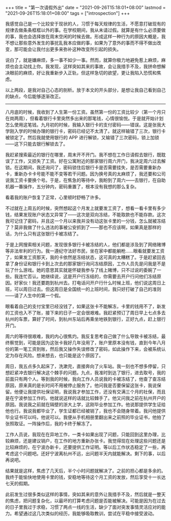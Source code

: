 +++
title = "第一次请假外出"
date = "2021-09-26T15:18:01+08:00"
lastmod = "2021-09-26T15:18:01+08:00"
tags = ["introspection"]
+++

我感觉自己是一个比较安于现状的人，习惯于每天规律的生活，不愿意打破现有的规律去做条条框框以外的事。在学校期间，我从未请过假。就算是有什么必须要做的事，我也会选择放在周末空闲的时候去做。形成这样一种行为的原因大概是，我不想让那些意外发生的事扰乱我本应做的事，如果为了意外的事而不得不做出改变，那可能会让我付出更多来弥补这种改变所引起的损失。

说白了，就是嫌麻烦，多一事不如少一事。然而，就算你极力地避免惹上麻烦，麻烦也会主动找上你。我发现，这样突如其来的事故，会让我措手不及，我拼命想解决眼前的麻烦，好让我重新步入正轨，但这样急切的欲望，更让我陷入恐慌和焦虑。

以上两段，是我对自己心态的剖析。放于本文的开头部分，是想让我自己看到自己的缺点，今后能够逐渐改正。

---

八月底的时候，我收到了人生第一份工资。虽然第一份的工资比较少（第一个月只在岗两周），但看着银行卡里突然多出来的那笔钱，心情很愉悦。于是就开始计划怎么使用这笔钱。九月初的时候，我输入银行卡的支付密码——错误。这是张我大学刚入学的时候办理的银行卡，密码已经记不太清了。就这样输错了三次，银行卡被锁定了。然后我就使用银行的 APP 进行解锁，又输错了三次密码，锁上加锁——这下只能去银行解锁去了。

我赶紧搜索最近的银行在哪里，周末开不开门。我不想在工作日请假去银行，既耽误了工作，又损失了工资。好在公寓附近的那家银行周六开门，我决定周六过去解锁。在这期间，我还询问了，密码锁住后银行卡是否需要挂失，是否需要重新办卡，重新办卡卡号能不能不变等若干问题。因为换号真的太麻烦了，我还要和公司说我工资卡要换个号。于是，在焦急的等待中，我盼到了周六——去银行，在自助机器一番操作，五分钟内，密码重置了，根本没有我想的那么复杂。

看着我的账户恢复了正常，心里顿时舒畅了许多。

不过就在上周五的时候，突然想起这个月发上就要发工资了，想看一看卡里有多少钱，结果发现账户状态又异常了——这次是双向冻结，不能取款也不能存款。这次我可记住了密码，并且这一个月以来我并没有动这张卡里的一分钱，怎么就被冻结了？莫非我做了什么违法的事被公安抓到了——那也不应该啊，如果真是那样的话，为什么只有这张银行卡被冻结了。

于是上网搜索相关问题，发现很多银行卡被冻结的人，他们都是涉及到了网络赌博等非法牟利的行为。我一遵纪守法好市民，坐在家中都能躺枪……眼看就要发工资了，如果发工资那天，我的卡依然是冻结状态，这可真的太糟糕了。于是赶紧回去拿了身份证和银行卡到上次去的那家银行询问冻结原因，工作人员先是问我是不是玩了什么游戏。她的意思其实就是怀疑我参与了线上赌博，只不过说的委婉了一些。我连忙否认。她继续说，这是开户行冻结的，你需要去开户行问他们冻结原因。好家伙！我还要跑到杭州去。打电话问开户行什么时候上班，他们说这周日上班，可以周日过去。但这周日是全国统一的上班时间，我只好打破了自己的准则——请了人生中的第一个假。

眼看着自己的支付宝里已经没钱了，如果这张卡不能解冻，卡里的钱用不了，新发的工资也入不了账，接下来的日子一定会很艰难。我赶紧预订了周日早上七点多去杭州的车票，算好了时间，到杭州东站后再乘坐地铁到银行，正好九点，赶上银行开门。

周六的等待很艰难，我的内心很焦灼。我反复思考自己做了什么导致卡被冻结，最终察觉到，可能是因为这张卡我好几年没用了，账户里原本没有钱，直到今年八月份的第一笔工资到账，然后我又操作失误修改了密码，如此操作下来，会被系统认定为存在风险。想来想去，也只能是这个原因了。

周日，我五点多久起床了，洗漱完，直接奔向了火车站。我一刻也不想多停留，只想赶紧冲去银行解决这个棘手的问题。九点，我准时到达了银行，进去取号，我的前面只有两个人。等到我的时候，我向工作人员说我的卡被冻结了，他查了查冻结原因，原来真的是长时间不用被停止服务了。他问我是否要保留这张卡，我说保留。他便让我提供社保证明，我说我才参加工作，还没有交满三个月的社保，而且是在宁波参加工作的。他就说这样的话就比较棘手了。他又问我之前在杭州开户的原因。我说我之前就在隔壁的浙大上学，这刚毕业参加工作。他说那提供学生证给他也行。我说我都毕业了，学生证都已经被销了，我也不会随身带着。我问他提供毕业证书可以吗，他说可以。我便从手机相册里翻出来之前照的毕业证书，他拍了张照取证。一阵操作后，我的卡终于解冻了。

工作人员说，我现在在异地工作，一类卡如果出现了问题，只能回到这里办理，比较麻烦，还是建议销户，在工作的地方重新办张卡。我觉得现在处理这些问题还是比较麻烦的，在宁波办新卡，还要提供工作证明。等以后工作状态稳定了一些，再考虑这个问题吧。还好宁波离杭州不远，出问题半天内就能解决。剩下的事，以后再说吧。

结果就是这样，焦虑了几天后，半个小时问题就解决了。之前的担心都是多余的。我终于能愉快地使用卡里的钱，安稳地等待这个月工资的发放，然后享受十一长达七天的假期。

此前发生过很多类似这样的事情，突如其来的意外让我措手不及，然后就是一整天的焦虑，把问题复杂化，以最坏的打算考虑问题是否能被解决。可能是因为在过去的日子里我过于求稳，习惯了两点一线的生活，缺少了面对突发事情灵活应对的能力。希望通过这几次类似的经历，我能够吸取教训，尝试在平稳中接受波动。